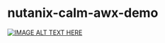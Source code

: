 # nutanix-calm-awx-demo

[![IMAGE ALT TEXT HERE](https://img.youtube.com/vi/Vic-EdRUTQE/0.jpg)](https://youtu.be/Vic-EdRUTQE)